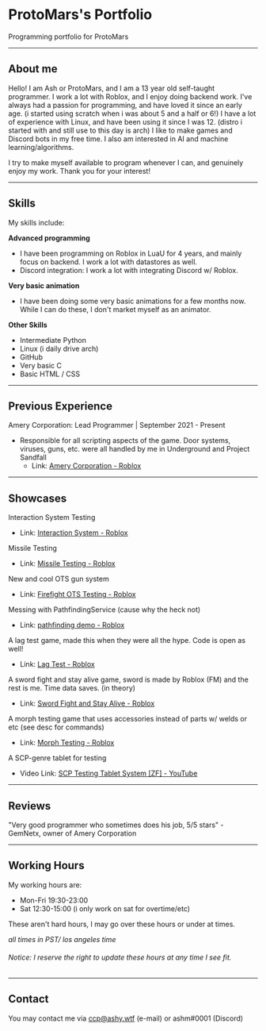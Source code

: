 # ProtoMars's Portfolio
Programming portfolio for ProtoMars

---

## About me

Hello! I am Ash or ProtoMars, and I am a 13 year old self-taught programmer. I work a lot with Roblox, and I enjoy doing backend work.
I've always had a passion for programming, and have loved it since an early age. (i started using scratch when i was about 5 and a half or 6!)
I have a lot of experience with Linux, and have been using it since I was 12. (distro i started with and still use to this day is arch)
I like to make games and Discord bots in my free time. I also am interested in AI and machine learning/algorithms.

I try to make myself available to program whenever I can, and genuinely enjoy my work.
Thank you for your interest!

---

## Skills

My skills include:

**Advanced programming**
 - I have been programming on Roblox in LuaU for 4 years, and mainly focus on backend. I work a lot with datastores as well.
 - Discord integration: I work a lot with integrating Discord w/ Roblox.

**Very basic animation**
- I have been doing some very basic animations for a few months now. While I can do these, I don't market myself as an animator.

**Other Skills**
 - Intermediate Python
 - Linux (i daily drive arch)
 - GitHub
 - Very basic C
 - Basic HTML / CSS

---

## Previous Experience

Amery Corporation: Lead Programmer | September 2021 - Present 
 - Responsible for all scripting aspects of the game. Door systems, viruses, guns, etc. were all handled by me in Underground and Project Sandfall
    - Link: [Amery Corporation - Roblox](https://www.roblox.com/groups/8234266/Amery-Corporation#!/about)

---

## Showcases

Interaction System Testing
- Link: [Interaction System - Roblox](https://www.roblox.com/games/8788535992/Interaction-System-Portfolio)

Missile Testing
- Link: [Missile Testing - Roblox](https://www.roblox.com/games/7062804647/Missile-Testing-TZF)

New and cool OTS gun system
- Link: [Firefight OTS Testing - Roblox](https://www.roblox.com/games/9307820083/Firefight-OTS-Testing)

Messing with PathfindingService (cause why the heck not)
- Link: [pathfinding demo - Roblox](https://www.roblox.com/games/7038267227/pathfinding-demo)

A lag test game, made this when they were all the hype. Code is open as well!
- Link: [Lag Test - Roblox](https://www.roblox.com/games/6868092600/Lag-Test-OPEN-SOURCE)

A sword fight and stay alive game, sword is made by Roblox (FM) and the rest is me. Time data saves. (in theory)
- Link: [Sword Fight and Stay Alive - Roblox](https://www.roblox.com/games/7138137169/Sword-Fight-and-Stay-Alive)

A morph testing game that uses accessories instead of parts w/ welds or etc (see desc for commands)
- Link: [Morph Testing - Roblox](https://www.roblox.com/games/8747645850/Untitled-Game)

A SCP-genre tablet for testing
- Video Link: [SCP Testing Tablet System [ZF] - YouTube](https://youtu.be/cnMu6wzjR-U)

---

## Reviews

"Very good programmer who sometimes does his job, 5/5 stars" - GemNetx, owner of Amery Corporation

---

## Working Hours
My working hours are:
- Mon-Fri 19:30-23:00
- Sat 12:30-15:00 (i only work on sat for overtime/etc)

These aren't hard hours, I may go over these hours or under at times.

*all times in PST/ los angeles time*
###### Notice: I reserve the right to update these hours at any time I see fit.

---

## Contact

You may contact me via ccp@ashy.wtf (e-mail) or ashm#0001 (Discord)
